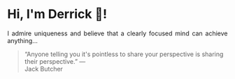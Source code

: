 # Hi, I'm Derrick 👋!
<p align="justify">I admire uniqueness and believe that a clearly focused mind can achieve anything...</p> 
<!-- #quote-start -->
<blockquote>&ldquo;Anyone telling you it's pointless to share your perspective is sharing their perspective.&rdquo; &mdash; <footer>Jack Butcher</footer></blockquote>
<!-- #quote-end -->
